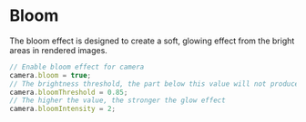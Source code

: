 # Bloom

The bloom effect is designed to create a soft, glowing effect from the bright areas in rendered images.

```javascript
// Enable bloom effect for camera
camera.bloom = true;
// The brightness threshold, the part below this value will not produce glow
camera.bloomThreshold = 0.85;
// The higher the value, the stronger the glow effect
camera.bloomIntensity = 2;
```

<div class="showcase" case="tut-28" style="width:600px;height:800px;"></div>

